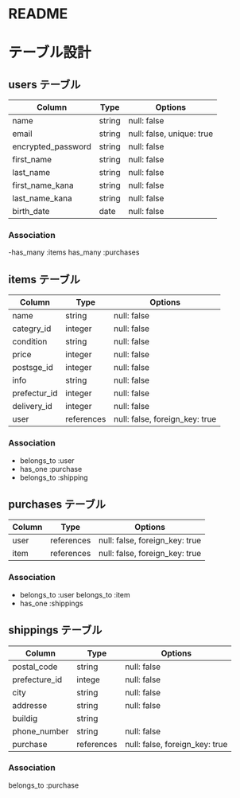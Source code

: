 # README

# テーブル設計

## users テーブル

| Column             | Type   | Options     |
| ------------------ | ------ | ----------- |
| name               | string | null: false |
| email              | string | null: false, unique: true|
| encrypted_password | string | null: false |
| first_name         | string | null: false |
| last_name          | string | null: false |
| first_name_kana    | string | null: false |
| last_name_kana     | string | null: false |
| birth_date         | date   | null: false |

### Association

 -has_many :items
  has_many :purchases

## items テーブル

| Column     | Type   | Options     |
| --------   | ------ | ----------- |
| name       | string | null: false |
| categry_id | integer | null: false |
| condition  | string | null: false |
| price      | integer | null: false |
| postsge_id | integer | null: false |
| info       | string | null: false |
| prefectur_id | integer | null: false |
| delivery_id  | integer | null: false |
| user      | references | null: false, foreign_key: true |


### Association

- belongs_to :user
- has_one :purchase
- belongs_to :shipping

## purchases テーブル

| Column | Type       | Options                        |
| ------ | ---------- | ------------------------------ |
| user   | references | null: false, foreign_key: true |
| item   | references | null: false, foreign_key: true |

### Association

- belongs_to :user
  belongs_to :item
- has_one :shippings
  

## shippings テーブル

| Column      |    Type    | Options                        |
| -------     | ---------- | ------------------------------ |
| postal_code | string     | null: false                    |
| prefecture_id | intege   | null: false                    |
| city        | string     | null: false                    |
| addresse    | string     | null: false                    |
| buildig     | string     |                                |
| phone_number | string    | null: false                    |
| purchase    | references | null: false, foreign_key: true |

### Association

belongs_to :purchase
